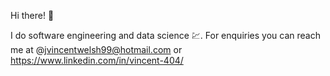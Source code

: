 Hi there! 👋

I do software engineering and data science 💹. For enquiries you can reach me at @jvincentwelsh99@hotmail.com or https://www.linkedin.com/in/vincent-404/
